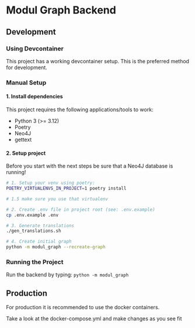 # Modul Graph Backend

## Development

### Using Devcontainer

This project has a working devcontainer setup. This is the preferred method for development.

### Manual Setup

#### 1. Install dependencies

This project requires the following applications/tools to work: 

- Python 3 (>= 3.12)
- Poetry
- Neo4J
- gettext

#### 2. Setup project

Before you start with the next steps be sure that a Neo4J database is running!

```bash 
# 1. Setup your venv using poetry: 
POETRY_VIRTUALENVS_IN_PROJECT=1 poetry install

# 1.5 make sure you use that virtualenv

# 2. Create .env file in project root (see: .env.example)
cp .env.example .env

# 3. Generate translations
./gen_translations.sh

# 4. Create initial graph
python -m modul_graph --recreate-graph
```

### Running the Project

Run the backend by typing: `python -m modul_graph`


## Production

For production it is recommended to use the docker containers. 

Take a look at the docker-compose.yml and make changes as you see fit


